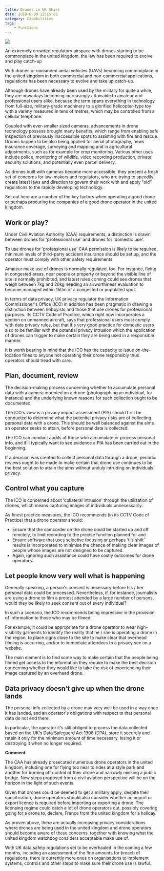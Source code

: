 ```yaml
---
title: Drones in UK Skies
date: 2018-8-30 12:15:00
category: Capabilities
tags:
	- Functions
---
```


![](/images/3.jpg)

An extremely crowded regulatory airspace with drones starting to be commonplace in the united kingdom, the law has been required to evolve and play catch-up

With drones or unmanned aerial vehicles (UAVs) becoming commonplace in the united kingdom in both commercial and non-commercial applications, regulations has been necessary to evolve and take up catch-up.

Although drones have already been used by the military for quite a while, they are nowadays becoming increasingly attainable to amateur and professional users alike, because the term spans everything in technology from full-size, military-grade machinery to a glorified helicopter-type toy with a variety measured in tens of metres, which may be controlled from a cellular telephone.

<!-- more -->

Coupled with ever-smaller sized cameras, advancements in drone technology possess brought many benefits, which range from enabling safe inspection of previously inaccessible spots to assisting with fire and rescue. Drones happen to be also being applied for aerial photography, news insurance coverage, surveying and mapping and in agricultural adjustments, such as for example for crop monitoring. Various other uses include police, monitoring of wildlife, video recording production, private security solutions, and potentially even parcel delivery.

As drones built with cameras become more accessible, they present a fresh set of concerns for law-makers and regulators, who are trying to speedily create latest laws and direction to govern their work with and apply "old" regulations to the rapidly developing technology.

Set out here are a number of the key factors when operating a good drone or perhaps procuring the companies of a good drone operator in the united kingdom.

## Work or play?

Under Civil Aviation Authority (CAA) requirements, a distinction is drawn between drones for 'professional use' and drones for 'domestic use'.

To use drones for 'professional use' CAA permission is likely to be required, minimum levels of third-party accident insurance should be set up, and the operator must comply with other safety requirements.

Amateur make use of drones is normally regulated, too. For instance, flying in congested areas, near people or property or beyond the visible line of site is normally prohibited, and latest rules coming could see drones that weigh between 7kg and 20kg needing an airworthiness evaluation to become managed within 150m of a congested or populated spot.

In terms of data privacy, UK privacy regulator the Information Commissioner's Office (ICO) in addition has been pragmatic in drawing a distinction between hobbyists and those that use drones for professional purposes. Its CCTV Code of Practice, which right now incorporates a section on unmanned aircraft, says that professional users must comply with data privacy rules, but that it's very good practice for domestic users also to be familiar with the potential privacy intrusion which the application of drones can trigger to make certain they are being used in a responsible manner.

It is worth bearing in mind that the ICO has the capacity to issue on-the-location fines to anyone not operating their drone responsibly thus operators should tread with care.

## Plan, document, review
The decision-making process concerning whether to accumulate personal data with a camera mounted on a drone (photographing an individual, for instance) and the underlying known reasons for such collection ought to be documented.

The ICO's view is a privacy impact assessment (PIA) should first be conducted to determine what the potential privacy risks are of collecting personal data with a drone. This should be well balanced against the aims an operator seeks to attain, before personal data is collected.

The ICO can conduct audits of those who accumulate or process personal info, and it'll typically want to see evidence a PIA has been carried out in the beginning.

If a decision was created to collect personal data through a drone, periodic reviews ought to be made to make certain that drone use continues to be the best solution to attain the aims without unduly intruding on individuals' privacy.

## Control what you capture
The ICO is concerned about 'collateral intrusion' through the utilization of drones, which means capturing images of individuals unnecessarily.

As finest practice measures, the ICO recommends (in its CCTV Code of Practice) that a drone operator should:

-	Ensure that the camcorder on the drone could be started up and off remotely, to limit recording to the precise function planned for and
-	Ensure software that uses selective focusing or perhaps 'tilt-shift' results is incorporated to minimise the chance of making clear images of people whose images are not designed to be captured.
-	Again, ignoring such assistance could have costly outcomes for drone operators.

## Let people know very well what is happening

Generally speaking, a person's consent is necessary before his / her personal data could be processed. Nevertheless, if, for instance, journalists are using a drone to film a protest attended by a large number of persons, would they be likely to seek consent out of every individual?

In such a scenario, the ICO recommends being impressive in the provision of information to those who may be filmed.

For example, it could be appropriate for a drone operator to wear high-visibility garments to identify the reality that he / she is operating a drone in the region, to place signs close to the site to make clear that overhead filming is occurring, and/or to immediate attendees to a privacy see on a website.

The main element is to find some way to make certain that the people being filmed get access to the information they require to make the best decision concerning whether they would like to take the risk of experiencing their image captured by an overhead drone.

## Data privacy doesn't give up when the drone lands

The personal info collected by a drone may very well be used in a way once it has landed, and an operator's obligations with respect to that personal data do not end there.

In particular, the operator it's still obliged to process the data collected based on the UK's Data Safeguard Act 1998 (DPA), store it securely and retain it only for the minimum amount of time necessary, losing it or destroying it when no longer required.

__Comment__

The CAA has already prosecuted numerous drone operators in the united kingdom, including one for flying too near to rides at a style park and another for burning off control of their drone and narrowly missing a public bridge. New steps proposed from a civil aviation perspective will be on the horizon in the light of such events.

Given that drones could be deemed to get a military apply, despite their specification, drone operators should also consider whether an import or export licence is required before importing or exporting a drone. The licensing regime could catch a lot of drone operators out, possibly covering going for a drone to, declare, France from the united kingdom for a holiday.

As proven above, there are actually increasing privacy considerations where drones are being used in the united kingdom and drone operators should become aware of these concerns, together with knowing what the united kingdom watchdog considers acceptable make use of.

With UK data safety regulations set to be overhauled in the coming a few months, including an assessment of the fine amounts for breach of regulations, there is currently more onus on organisations to implement systems, controls and other steps to make sure their drone use is lawful.
